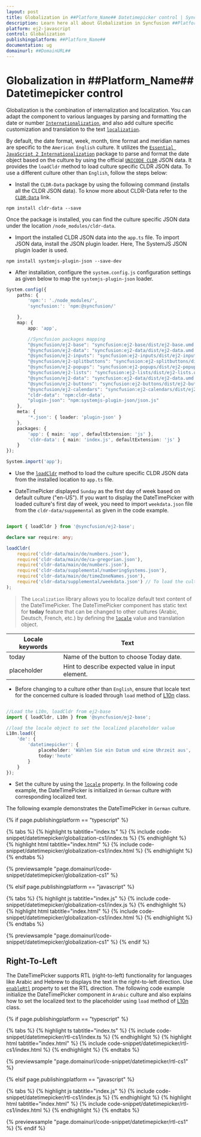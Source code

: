 ```yaml
---
layout: post
title: Globalization in ##Platform_Name## Datetimepicker control | Syncfusion
description: Learn here all about Globalization in Syncfusion ##Platform_Name## Datetimepicker control of Syncfusion Essential JS 2 and more.
platform: ej2-javascript
control: Globalization 
publishingplatform: ##Platform_Name##
documentation: ug
domainurl: ##DomainURL##
---
```


# Globalization in ##Platform_Name## Datetimepicker control

Globalization is the combination of internalization and localization. You can adapt the component to various languages by parsing and formatting the date or number [`Internationalization`](../common/internationalization/), and also add culture specific customization and translation to the text [`localization`](../common/localization/).

By default, the date format, week, month, time format and meridian names are specific to the `American English` culture. It utilizes the
[`Essential JavaScript 2 Internationalization`](../common/internationalization/) package to parse and format the date object based on the culture by using the official [`UNICODE CLDR`](http://cldr.unicode.org/) JSON data.  It provides the `loadCldr` method to load culture specific CLDR JSON data. To use a different culture other than `English`, follow the steps below:

* Install the `CLDR-Data` package by using the following command (installs all the CLDR JSON data). To know more about CLDR-Data refer to the [`CLDR-Data`](https://cldr.unicode.org/index/cldr-spec/cldr-json-bindings) link.

```
npm install cldr-data --save
```

Once the package is installed, you can find the culture specific JSON data under the location `/node_modules/cldr-data`.

* Import the installed CLDR JSON data into the `app.ts` file. To import JSON data, install the JSON plugin loader. Here, The SystemJS JSON plugin loader is used.

```
npm install systemjs-plugin-json --save-dev
```

* After installation, configure the `system.config.js` configuration settings as given below to map the
`systemjs-plugin-json` loader.

```ts
System.config({
    paths: {
        'npm:': './node_modules/',
        'syncfusion:': 'npm:@syncfusion/'

    },
    map: {
        app: 'app',

        //Syncfusion packages mapping
        "@syncfusion/ej2-base": "syncfusion:ej2-base/dist/ej2-base.umd.min.js",
        "@syncfusion/ej2-data": "syncfusion:ej2-data/dist/ej2-data.umd.min.js",
        "@syncfusion/ej2-inputs": "syncfusion:ej2-inputs/dist/ej2-inputs.umd.min.js",
        "@syncfusion/ej2-splitbuttons": "syncfusion:ej2-splitbuttons/dist/ej2-splitbuttons.umd.min.js",
        "@syncfusion/ej2-popups": "syncfusion:ej2-popups/dist/ej2-popups.umd.min.js",
        "@syncfusion/ej2-lists": "syncfusion:ej2-lists/dist/ej2-lists.umd.min.js",
        "@syncfusion/ej2-data": "syncfusion:ej2-data/dist/ej2-data.umd.min.js",
        "@syncfusion/ej2-buttons": "syncfusion:ej2-buttons/dist/ej2-buttons.umd.min.js",
        "@syncfusion/ej2-calendars": "syncfusion:ej2-calendars/dist/ej2-calendars.umd.min.js",
        "cldr-data": 'npm:cldr-data',
        "plugin-json": "npm:systemjs-plugin-json/json.js"
    },
    meta: {
        '*.json': { loader: 'plugin-json' }
    },
    packages: {
        'app': { main: 'app', defaultExtension: 'js' },
        'cldr-data': { main: 'index.js', defaultExtension: 'js' }
    }
});

System.import('app');

```

* Use the [`loadCldr`](../common/internationalization#installing-cldr-data) method to load the culture specific CLDR JSON data from the installed location to `app.ts` file.

* DateTimePicker displayed `Sunday` as the first day of week based on default culture ("en-US"). If you want to display the DateTimePicker with loaded culture's first day of week, you need to import `weekdata.json` file from the `cldr-data/suppemental` as given in the code example.

```ts

import { loadCldr } from '@syncfusion/ej2-base';

declare var require: any;

loadCldr(
    require('cldr-data/main/de/numbers.json'),
    require('cldr-data/main/de/ca-gregorian.json'),
    require('cldr-data/main/de/numbers.json'),
    require('cldr-data/supplemental/numberingSystems.json'),
    require('cldr-data/main/de/timeZoneNames.json'),
    require('cldr-data/supplemental/weekdata.json') // To load the culture based first day of week
);
```

> The `Localization` library allows you to localize default text content of the DateTimePicker. The DateTimePicker component has static text for  **today** feature that can be changed to other cultures (Arabic, Deutsch, French, etc.) by defining the [`locale`](../api/datetimepicker#locale) value and translation object.

Locale keywords |Text
-----|-----
today | Name of the button to choose Today date.
placeholder | Hint to describe expected value in input element.

* Before changing to a culture other than `English`, ensure that locale text for the concerned culture is loaded through `load` method of
[L10n](../api/base/l10n#load) class.

```ts

//Load the L10n, loadCldr from ej2-base
import { loadCldr, L10n } from '@syncfusion/ej2-base';

//load the locale object to set the localized placeholder value
L10n.load({
    'de': {
        'datetimepicker': {
            placeholder: 'Wählen Sie ein Datum und eine Uhrzeit aus',
            today:'heute'
        }
    }
});
```

* Set the culture by using the [`locale`](../api/datetimepicker#locale) property. In the following code example, the DateTimePicker is initialized in `German` culture with corresponding localized text.

The following example demonstrates the DateTimePicker in `German` culture.

{% if page.publishingplatform == "typescript" %}

 {% tabs %}
{% highlight ts tabtitle="index.ts" %}
{% include code-snippet/datetimepicker/globalization-cs1/index.ts %}
{% endhighlight %}
{% highlight html tabtitle="index.html" %}
{% include code-snippet/datetimepicker/globalization-cs1/index.html %}
{% endhighlight %}
{% endtabs %}
        
{% previewsample "page.domainurl/code-snippet/datetimepicker/globalization-cs1" %}

{% elsif page.publishingplatform == "javascript" %}

{% tabs %}
{% highlight js tabtitle="index.js" %}
{% include code-snippet/datetimepicker/globalization-cs1/index.js %}
{% endhighlight %}
{% highlight html tabtitle="index.html" %}
{% include code-snippet/datetimepicker/globalization-cs1/index.html %}
{% endhighlight %}
{% endtabs %}

{% previewsample "page.domainurl/code-snippet/datetimepicker/globalization-cs1" %}
{% endif %}

## Right-To-Left

The DateTimePicker supports RTL (right-to-left) functionality for languages like Arabic and Hebrew to displays the text in the right-to-left direction. Use [`enableRtl`](../api/datetimepicker#enablertl) property to set the RTL direction. The following code example initialize the DateTimePicker component in `Arabic` culture and also explains how to set the localized text to the placeholder using `load` method of
[L10n](../api/base/l10n#load) class.

{% if page.publishingplatform == "typescript" %}

 {% tabs %}
{% highlight ts tabtitle="index.ts" %}
{% include code-snippet/datetimepicker/rtl-cs1/index.ts %}
{% endhighlight %}
{% highlight html tabtitle="index.html" %}
{% include code-snippet/datetimepicker/rtl-cs1/index.html %}
{% endhighlight %}
{% endtabs %}
        
{% previewsample "page.domainurl/code-snippet/datetimepicker/rtl-cs1" %}

{% elsif page.publishingplatform == "javascript" %}

{% tabs %}
{% highlight js tabtitle="index.js" %}
{% include code-snippet/datetimepicker/rtl-cs1/index.js %}
{% endhighlight %}
{% highlight html tabtitle="index.html" %}
{% include code-snippet/datetimepicker/rtl-cs1/index.html %}
{% endhighlight %}
{% endtabs %}

{% previewsample "page.domainurl/code-snippet/datetimepicker/rtl-cs1" %}
{% endif %}
